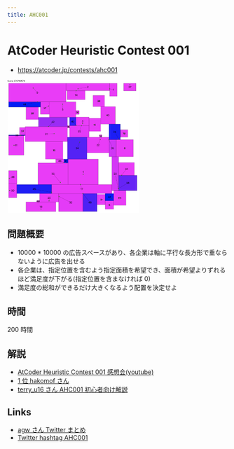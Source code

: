 ```yaml
---
title: AHC001
---
```


# AtCoder Heuristic Contest 001

- https://atcoder.jp/contests/ahc001

<img src="../imgs/ahc001.png" width=300>

## 問題概要

- 10000 \* 10000 の広告スペースがあり、各企業は軸に平行な長方形で重ならないように広告を出せる
- 各企業は、指定位置を含むよう指定面積を希望でき、面積が希望よりずれるほど満足度が下がる(指定位置を含まなければ 0)
- 満足度の総和ができるだけ大きくなるよう配置を決定せよ

## 時間

200 時間

## 解説

- [AtCoder Heuristic Contest 001 感想会(youtube)](https://www.youtube.com/watch?v=eV6dX8a0MeM)
- [1 位 hakomof さん](https://hakomof.hatenablog.com/entry/2021/03/14/202411)
- [terry_u16 さん AHC001 初心者向け解説](https://www.terry-u16.net/entry/ahc001-how-to)

## Links

- [agw さん Twitter まとめ](https://togetter.com/li/1680627)
- [Twitter hashtag AHC001](https://twitter.com/hashtag/AHC001)
